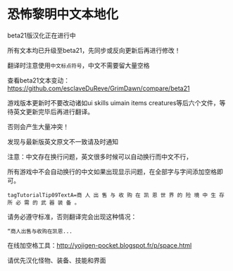 恐怖黎明中文本地化
===

beta21版汉化正在进行中

所有文本均已升级至beta21，先同步或反向更新后再进行修改！

翻译时注意使用`中文标点符号`，中文不需要留大量空格

查看beta21文本变动：https://github.com/esclaveDuReve/GrimDawn/compare/beta21

游戏版本更新时不要改动诸如ui skills uimain items creatures等后六个文件，等待英文更新完毕后再进行翻译。

否则会产生大量冲突！

发现与最新版英文原文不一致请及时通知

注意：中文存在换行问题，英文很多时候可以自动换行而中文不行，

所有游戏中不会自动换行的中文如果出现显示问题，在全部字与字间添加空格即可。

`tagTutorialTip09TextA=商 人 出 售 与 收 购 在 凯 恩 世 界 的 险 境 中 生 存 所 必 需 的 武 器 装 备 。`

请务必遵守标准，否则翻译完会出现这种情况：

`“商人出售与收购在凯恩...`

在线加空格工具：http://yojigen-pocket.blogspot.fr/p/space.html


请优先汉化怪物、装备、技能和界面
